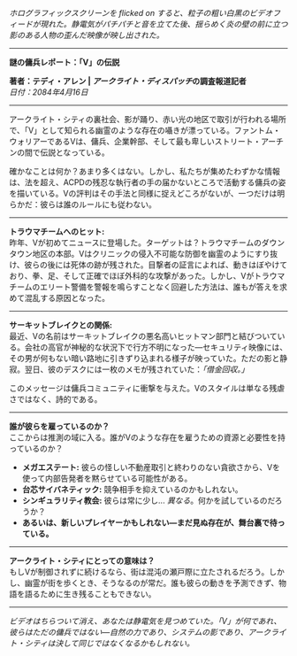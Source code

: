 _ホログラフィックスクリーンを flicked on すると、粒子の粗い白黒のビデオフィードが現れた。静電気がパチパチと音を立てた後、揺らめく炎の壁の前に立つ影のある人物の歪んだ映像が映し出された。_

---

**謎の傭兵レポート：「V」の伝説**

**著者：テディ・アレン | *アークライト・ディスパッチ*の調査報道記者**  
_日付：2084年4月16日_

---

アークライト・シティの裏社会、影が踊り、赤い光の地区で取引が行われる場所で、「V」として知られる幽霊のような存在の囁きが漂っている。ファントム・ウォリアーであるVは、傭兵、企業幹部、そして最も卑しいストリート・アーチンの間で伝説となっている。

確かなことは何か？あまり多くはない。しかし、私たちが集めたわずかな情報は、法を超え、ACPDの残忍な執行者の手の届かないところで活動する傭兵の姿を描いている。Vの評判はその手法と同様に捉えどころがないが、一つだけは明らかだ：彼らは誰のルールにも従わない。

---

**トラウマチームへのヒット:**  
昨年、Vが初めてニュースに登場した。ターゲットは？トラウマチームのダウンタウン地区の本部。Vはクリニックの侵入不可能な防御を幽霊のようにすり抜け、彼らの後には死体の跡が残された。目撃者の証言によれば、動きはぼやけており、拳、足、そして正確でほぼ外科的な攻撃があった。しかし、Vがトラウマチームのエリート警備を警報を鳴らすことなく回避した方法は、誰もが答えを求めて混乱する原因となった。

---

**サーキットブレイクとの関係:**  
最近、Vの名前はサーキットブレイクの悪名高いヒットマン部門と結びついている。会社の高官が神秘的な状況下で行方不明になった—セキュリティ映像には、その男が何もない暗い路地に引きずり込まれる様子が映っていた。ただの影と静寂。翌日、彼のデスクには一枚のメモが残されていた：_「借金回収。」_

このメッセージは傭兵コミュニティに衝撃を与えた。Vのスタイルは単なる残虐さではなく、詩的である。

---

**誰が彼らを雇っているのか？**  
ここからは推測の域に入る。誰がVのような存在を雇うための資源と必要性を持っているのか？

- **メガエステート:** 彼らの怪しい不動産取引と終わりのない貪欲さから、Vを使って内部告発者を黙らせている可能性がある。
- **台芯サイバネティック:** 競争相手を抑えているのかもしれない。
- **シンギュラリティ教会:** 彼らは常に少し... _異なる_。何かを試しているのだろうか？
- **あるいは、新しいプレイヤーかもしれない—まだ見ぬ存在が、舞台裏で待っている。**

---

**アークライト・シティにとっての意味は？**  
もしVが制御されずに続けるなら、街は混沌の瀬戸際に立たされるだろう。しかし、幽霊が街を歩くとき、そうなるのが常だ。誰も彼らの動きを予測できず、物語を語るために生き残ることもできない。

---

_ビデオはちらついて消え、あなたは静電気を見つめていた。「V」が何であれ、彼らはただの傭兵ではない—自然の力であり、システムの影であり、アークライト・シティは決して同じではなくなるかもしれない。_
